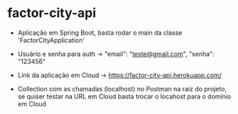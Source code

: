 # factor-city-api

- Aplicação em Spring Boot, basta rodar o main da classe 'FactorCityApplication'

- Usuário e senha para auth -> "email": "teste@gmail.com", "senha": "123456"

- Link da aplicação em Cloud -> https://factor-city-api.herokuapp.com/ 

- Collection com as chamadas (localhost) no Postman na raiz do projeto, se quiser testar na URL em Cloud basta trocar o locahost para o domínio em Cloud 